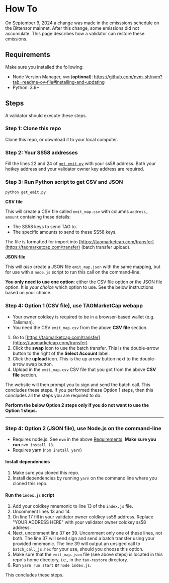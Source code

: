 # How To

On September 9, 2024 a change was made in the emisssions schedule on the Bittensor mainnet. After this change, some emissions did not accumulate. This page describes how a validator can restore these emissions.

## Requirements

Make sure you installed the following:

- Node Version Manager, `nvm` (**optional**): https://github.com/nvm-sh/nvm?tab=readme-ov-file#installing-and-updating
- Python: 3.9+

## Steps

A validator should execute these steps.

### Step 1: Clone this repo

Clone this repo, or download it to your local computer.

### Step 2: Your SS58 addresses

Fill the lines 22 and 24 of [`get_emit.py`](./get_emit.py) with your ss58 address. Both your hotkey address and your validator owner key address are required.

### Step 3: Run Python script to get CSV and JSON

```
python get_emit.py
```

**CSV file**

This will create a CSV file called `emit_map.csv` with columns `address, amount` containing these details:
- The SS58 keys to send TAO to.
- The specific amounts to send to these SS58 keys.

The file is formatted for import into [https://taomarketcap.com/transfer](https://taomarketcap.com/transfer) (batch transfer upload).

**JSON file**

This will *also* create a JSON file `emit_map.json` with the same mapping, but for use with a `node.js` script to run this call on the command-line. 

**You only need to use one option**: either the CSV file option or the JSON file option. It is *your choice* which option to use. See the below instructions based on your choice.

### Step 4: Option 1 (CSV file), use TAOMarketCap webapp
- Your owner coldkey is required to be in a browser-based wallet (e.g. Talisman).
- You need the CSV `emit_map.csv` from the above **CSV file** section.
  
1. Go to [https://taomarketcap.com/transfer](https://taomarketcap.com/transfer)
2. Click the **swap** icon to use the batch transfer. This is the double-arrow button to the right of the **Select Account** label.
3. Click the **upload** icon. This is the up arrow button next to the double-arrow swap button.
4. Upload in the `emit_map.csv` CSV file that you got from the above **CSV file** section.

The website will then prompt you to sign and send the batch call. This concludes these steps. If you performed these Option 1 steps, then this concludes all the steps you are required to do. 

**Perform the below Option 2 steps only if you do not want to use the Option 1 steps.**

----

### Step 4: Option 2 (JSON file), use Node.js on the command-line
- Requires node.js. See `nvm` in the above [Requirements](#requirements). **Make sure you run** `nvm install 18`.
- Requires yarn (`npm install yarn`)

#### Install dependencies

1. Make sure you cloned this repo.
2. Install dependencies by running `yarn` on the command line where you cloned this repo.

#### Run the `index.js` script

1. Add your coldkey mnemonic to line 13 of the `index.js` file. 
2. Uncomment lines 13 and 14.
3. On line 17 fill in your validator owner coldkey ss58 address. Replace "YOUR ADDRESS HERE" with your validator owner coldkey ss58 address.
4. Next, uncomment line 37 **or** 39. Uncomment only one of these lines, not both. The line 37 will send sign and send a batch transfer using your provided mnemonic. The line 39 will output an unsiged call to `batch_call_js.hex` for your use, should you choose this option.
5. Make sure that the `emit_map.json` file (see above steps) is located in this repo's home directory, i.e., in the `tao-restore` directory.
6. Run `yarn run start` **or** `node index.js`.

This concludes these steps.
